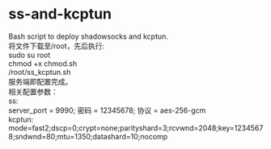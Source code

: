 # ss-and-kcptun
Bash script to deploy shadowsocks and kcptun.  
将文件下载至/root，先后执行:  
sudo su root  
chmod +x chmod.sh  
/root/ss_kcptun.sh  
服务端即配置完成。  
相关配置参数：  
ss:   
server_port = 9990; 密码 = 12345678; 协议 = aes-256-gcm  
kcptun:  
mode=fast2;dscp=0;crypt=none;parityshard=3;rcvwnd=2048;key=12345678;sndwnd=80;mtu=1350;datashard=10;nocomp
